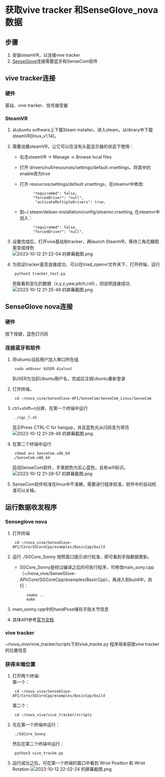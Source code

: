 # 获取vive tracker 和SenseGlove_nova数据
## 步骤
1. 安装steamVR，以连接vive tracker  
2. [SenseGlove](https://github.com/Adjuvo/SenseGlove-API)连接需要蓝牙和SenseCom软件  


## vive tracker连接
### 硬件
基站、vive tracker、信号接受器

### SteamVR
1. 从ubuntu software上下载Steam installer。进入steam，从library中下载steamVR[linux_v1.14]。  
2. 需要设置steamVR，让它可以在没有头盔显示器的状态下使用：  
    - 右击steamVR -> Manage -> Browse local files  
    - 打开 drivers/null/resources/settings/default.vrsettings，将其中的enable改为true
    - 打开 resources/settings/default.vrsettings，在steamvr中修改:  
  
                "requireHmd": false,  
                "forcedDriver": "null",  
                 "activateMultipleDrivers": true,   
   -  到~/.steam/debian-installation/config/steamvr.vrsetting, 在steamvr中加入：

                "requireHmd": false,  
                "forcedDriver": "null", 
    
3. 设置完成后，打开vive基站和tracker，再launch SteamVR，等待三角花瓣图案变成绿色  
   ![2023-10-12 21-22-04 的屏幕截图.png](https://s2.loli.net/2023/10/12/VGfUdPQN6LJeuiR.png)
4. 为验证tracker是否连接成功，可以在triad_openvr文件夹下，打开终端，运行  
   
        python3 tracker_test.py
    若能看到变化的数据（x,y,z,yaw,pitch,roll），则说明连接成功.
    ![2023-10-12 21-25-49 的屏幕截图.png](https://s2.loli.net/2023/10/12/8Fq5QwTELk6CsUn.png)
   

## SenseGlove nova连接
### 硬件
按下按键，蓝色灯闪烁
### 连接蓝牙和软件

1. 将ubuntu当前用户加入串口所在组  
	
        sudo adduser $USER dialout  
   $USER为当前Ubuntu用户名，完成后注销Ubuntu重新登录 
2. 打开终端，  
   
        cd ~/nova_vive/SenseGlove-API/SenseCom/SenseCom_Linux/SenseCom
3. ctrl+shift+o分屏，在第一个终端中运行  
   
        ./sgc_l.sh  
   显示Press CTRL-C for hangup，并且蓝色光从闪烁变为常亮
   ![2023-10-12 21-28-48 的屏幕截图.png](https://s2.loli.net/2023/10/12/haVxf4OUsb9GmKN.png)
4. 在第二个终端中运行  
   
        chmod a+x SenseCom.x86_64
       ./SenseCom.x86_64  
   启动SenseCom软件，手掌颜色为实心蓝色，且有wifi标识。  
   ![2023-10-12 21-28-57 的屏幕截图.png](https://s2.loli.net/2023/10/12/7hGOBZJXWcFaIKm.png)  
5. SenseCom软件校准在linux中不准确，需要进行程序校准，软件中的自动校准可以关掉。

## 运行数据收发程序
### Senseglove nova
					
1. 打开终端   
   
        cd ~/nova_vive/SenseGlove-API/Core/SGCoreCpp/examples/BasicCpp/build
2. 运行  ./SGCore_Sonny 按照窗口提示进行校准，即可看到手指数据更新。  
   * SGCore_Sonny是经过编译之后的可执行程序，可修改main_sony.cpp（~/nova_vive/SenseGlove-API/Core/SGCoreCpp/examples/BasicCpp），再进入到build中，执行：
  
     		cmake ..  
        	make
3. main_sonny.cpp中的handPose储存手指关节信息
4. 具体API参考[官方文档](https://senseglove.gitlab.io/SenseGloveDocs/native/cpp-reference.html)  

### vive tracker

  ~/nova_vive/vive_tracker/scripts下的vive_tracke.py 程序用来获取vive tracker的位置信息

### 获得末端位置
1. 打开两个终端:  
    第一个：
        
        cd ~/nova_vive/SenseGlove-API/Core/SGCoreCpp/examples/BasicCpp/build
    第二个：

        cd ~/nova_vive/vive_tracker/scripts

2. 先在第一个终端中运行：  
   
        ./SGCore_Sonny
    然后在第二个终端中运行：

        python3 vive_tracke.py
3. 运行成功之后，可在第一个终端的窗口中看到 Wrist Position 和 Wrist Rotation
   ![2023-10-12 22-02-24 的屏幕截图.png](https://s2.loli.net/2023/10/12/yTIBanW7qPkuVbK.png)



   
